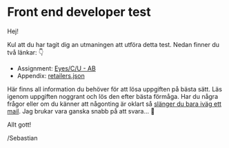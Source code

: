 # Front end developer test

Hej!

Kul att du har tagit dig an utmaningen att utföra detta test. Nedan finner du två länkar: 👇

* Assignment: [Eyes/C/U - AB](https://github.com/sebastianbustos/front-end-test-public/blob/main/front-end-test_SE.md)
* Appendix: [retailers.json](https://github.com/sebastianbustos/front-end-test-public/blob/main/retailers.json)

Här finns all information du behöver för att lösa uppgiften på bästa sätt. Läs igenom uppgiften noggrant och lös den efter bästa förmåga. Har du några frågor eller om du känner att någonting är oklart så [slänger du bara iväg ett mail](mailto:sebastian.bustos@sogeti.com). Jag brukar vara ganska snabb på att svara... 👀

Allt gott!

/Sebastian
